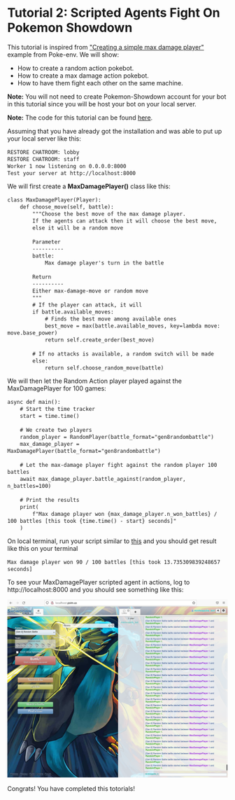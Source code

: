 # Tutorial 2: Scripted Agents Fight On Pokemon Showdown

This tutorial is inspired from ["Creating a simple max damage player"](https://poke-env.readthedocs.io/en/latest/max_damage_player.html) example from Poke-env. We will show:
- How to create a random action pokebot.
- How to create a max damage action pokebot.
- How to have them fight each other on the same machine.

**Note:** You will not need to create Pokemon-Showdown account for your bot in this tutorial since you will be host your bot on your local server.


**Note:** The code for this tutorial can be found [here](https://github.com/mnguyen0226/hackathon_hs/blob/main/src/tutorials/tutorials_two/max_dam_vs_random.py).



Assuming that you have already got the installation and was able to put up your local server like this:

```
RESTORE CHATROOM: lobby
RESTORE CHATROOM: staff
Worker 1 now listening on 0.0.0.0:8000
Test your server at http://localhost:8000
```

We will first create a **MaxDamagePlayer()** class like this:
```
class MaxDamagePlayer(Player):
    def choose_move(self, battle):
        """Choose the best move of the max damage player.
        If the agents can attack then it will choose the best move,
        else it will be a random move

        Parameter
        ----------
        battle:
            Max damage player's turn in the battle

        Return
        ----------
        Either max-damage-move or random move
        """
        # If the player can attack, it will
        if battle.available_moves:
            # Finds the best move among available ones
            best_move = max(battle.available_moves, key=lambda move: move.base_power)
            return self.create_order(best_move)

        # If no attacks is available, a random switch will be made
        else:
            return self.choose_random_move(battle)
```

We will then let the Random Action player played against the MaxDamagePlayer for 100 games:
```
async def main():
    # Start the time tracker
    start = time.time()

    # We create two players
    random_player = RandomPlayer(battle_format="gen8randombattle")
    max_damage_player = MaxDamagePlayer(battle_format="gen8randombattle")

    # Let the max-damage player fight against the random player 100 battles
    await max_damage_player.battle_against(random_player, n_battles=100)

    # Print the results
    print(
        f"Max damage player won {max_damage_player.n_won_battles} / 100 battles [this took {time.time() - start} seconds]"
    )
```

On local terminal, run your script similar to [this](https://github.com/mnguyen0226/hackathon_hs/blob/main/src/tutorials/tutorials_two/max_dam_vs_random.py) and you should get result like this on your terminal
```
Max damage player won 90 / 100 battles [this took 13.735309839248657 seconds]
```

To see your MaxDamagePlayer scripted agent in actions, log to http://localhost:8000 and you should see something like this:


![alt text](https://github.com/mnguyen0226/hackathon_hs/blob/main/docs/imgs/t2_a.jpg)


Congrats! You have completed this totorials!